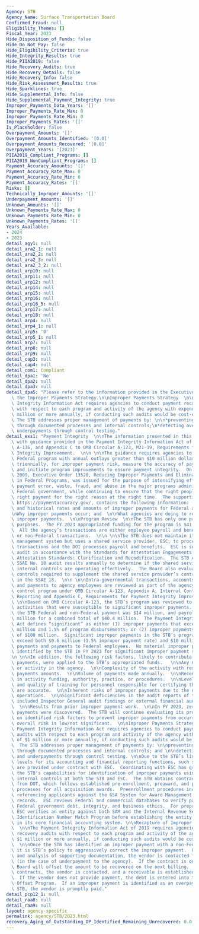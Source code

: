 ```yaml
---
Agency: STB
Agency_Name: Surface Transportation Board
Confirmed_Fraud: null
Eligibility_Themes: []
Fiscal_Year: 2023
Hide_Disposition_of_Funds: false
Hide_Do_Not_Pay: false
Hide_Eligibility_Criteria: true
Hide_Integrity_Results: true
Hide_PIIA2019: false
Hide_Recovery_Audits: true
Hide_Recovery_Details: false
Hide_Recovery_Info: false
Hide_Risk_Assessment_Results: true
Hide_Sparklines: true
Hide_Supplemental_Info: false
Hide_Supplemental_Payment_Integrity: true
Improper_Payments_Data_Years: '[]'
Improper_Payments_Rate_Max: 0
Improper_Payments_Rate_Min: 0
Improper_Payments_Rates: '[]'
Is_Placeholder: false
Overpayment_Amounts: '[]'
Overpayment_Amounts_Identified: '[0.0]'
Overpayment_Amounts_Recovered: '[0.0]'
Overpayment_Years: '[2023]'
PIIA2019_Compliant_Programs: []
PIIA2019_NonCompliant_Programs: []
Payment_Accuracy_Amounts: '[]'
Payment_Accuracy_Rate_Max: 0
Payment_Accuracy_Rate_Min: 0
Payment_Accuracy_Rates: '[]'
Risks: []
Technically_Improper_Amounts: '[]'
Underpayment_Amounts: '[]'
Unknown_Amounts: '[]'
Unknown_Payments_Rate_Max: 0
Unknown_Payments_Rate_Min: 0
Unknown_Payments_Rates: '[]'
Years_Available:
- 2024
- 2023
detail_agy1: null
detail_ara2_1: null
detail_ara2_2: null
detail_ara2_3: null
detail_ara2_3_2: null
detail_arp10: null
detail_arp11: null
detail_arp12: null
detail_arp14: null
detail_arp15: null
detail_arp16: null
detail_arp16_5: null
detail_arp17: null
detail_arp18: null
detail_arp4: null
detail_arp4_1: null
detail_arp5: '0'
detail_arp5_1: null
detail_arp7: null
detail_arp8: null
detail_arp9: null
detail_cap3: null
detail_cap4: null
detail_com1: Compliant
detail_dpa1: 'No'
detail_dpa2: null
detail_dpa3: null
detail_dpa5: "Please refer to the information provided in the Executive Summary under\
  \ the Improper Payments Strategy.\n\nImproper Payments Strategy  \n\nThe Payment\
  \ Integrity Information Act requires agencies to conduct payment recapture audits\
  \ with respect to each program and activity of the agency with expenditures of $1\
  \ million or more annually, if conducting such audits would be cost-effective. \
  \ The STB addresses proper management of payments by: \n\n*preventing payment errors\
  \ through documented processes and internal controls;\n*detecting overpayment and\
  \ underpayments through control testing."
detail_exs1: "Payment Integrity  \n\nThe information presented in this report complies\
  \ with guidance provided in the Payment Integrity Information Act of 2019; OMB Circular\
  \ A-136, and Appendix C to OMB Circular A-123, M21-19, Requirements for Payment\
  \ Integrity Improvement.  \n\n \n\nThe guidance requires agencies to assess every\
  \ Federal program with annual outlays greater than $10 million dollars, at least\
  \ triennially, for improper payment risk, measure the accuracy of payments annually,\
  \ and initiate program improvements to ensure payment integrity.  On November 20,\
  \ 2009, Executive Order 13520, Reducing Improper Payments and Eliminating Waste\
  \ in Federal Programs, was issued for the purpose of intensifying efforts to eliminate\
  \ payment error, waste, fraud, and abuse in the major programs administered by the\
  \ Federal government, while continuing to ensure that the right people receive the\
  \ right payment for the right reason at the right time.  The supporting website,\
  \ https://paymentaccuracy.gov/, contains the following information:  \n\nCurrent\
  \ and historical rates and amounts of improper payments for Federal agencies;  \n\
  \nWhy improper payments occur; and  \n\nWhat agencies are doing to reduce and recover\
  \ improper payments.  \n\nProgram Review  \n\nThe STB has only one program for budget\
  \ purposes.  The FY 2023 appropriated funding for the program is $41.429 million.\
  \  All the agency’s transactions are either employee payroll and benefits, intragovernmental,\
  \ or non-Federal transactions.  \n\n \n\nThe STB does not maintain its own financial\
  \ management system but uses a shared service provider, ESC, to process all accounting\
  \ transactions and the DOI processes payroll and benefits.  ESC is subject to external\
  \ audit in accordance with the Standards for Attestation Engagements (SSAE) 18,\
  \ Attestation Standards: Clarification and Recodification.  The STB examines the\
  \ SSAE No. 18 audit results annually to determine if the shared service provider’s\
  \ internal controls are operating effectively.  The Board also evaluates the internal\
  \ controls required to supplement the shared service provider’s controls as outlined\
  \ in the SSAE 18.  \n\n \n\nIntra-governmental transactions, accounts payables,\
  \ and payments to agency employees are reviewed as part of the agency’s internal\
  \ control program under OMB Circular A-123, Appendix A, Internal Control over Financial\
  \ Reporting and Appendix C, Requirements for Payment Integrity Improvement.  \n\n\
  \ \n\nBased on OMB Circular A-123, the STB’s program was reviewed to identify those\
  \ activities that were susceptible to significant improper payments.  For FY 2023,\
  \ the STB Federal and non-Federal payment was $14 million, and payroll was $26.4\
  \ million for a combined total of $40.4 million.  The Payment Integrity Information\
  \ Act defines “significant” as either (1) improper payments that exceed both $10\
  \ million and 1.5% of program disbursements; or (2) improper payments in excess\
  \ of $100 million.  Significant improper payments in the STB’s program needed to\
  \ exceed both $0.6 million (1.5% improper payment rate) and $10 million of all non-Federal\
  \ payments and payments to Federal employees.  No material improper payments were\
  \ identified by the STB in FY 2023 for significant improper payment reporting. \n\
  \n \n\nIn addition, the following risk factors, likely to contribute to improper\
  \ payments, were applied to the STB’s appropriated funds.   \n\nAny new programs\
  \ or activity in the agency.  \n\nComplexity of the activity with respect to correct\
  \ payments amounts.  \n\nVolume of payments made annually.  \n\nRecent major changes\
  \ in activity funding, authority, practice, or procedures.  \n\nLevel, experience,\
  \ and quality of training for personnel responsible for certifying that payments\
  \ are accurate.  \n\nInherent risks of improper payments due to the nature of agency\
  \ operations.  \n\nSignificant deficiencies in the audit reports of the agency that\
  \ included Inspector General audit findings or external financial audit findings.\
  \  \n\nResults from prior improper payment work.  \n\nIn FY 2023, zero (-) improper\
  \ payments were discovered.  The STB will continue evaluating its programs based\
  \ on identified risk factors to prevent improper payments from occurring, but the\
  \ overall risk is low/not significant.  \n\nImproper Payments Strategy  \n\nThe\
  \ Payment Integrity Information Act requires agencies to conduct payment recapture\
  \ audits with respect to each program and activity of the agency with expenditures\
  \ of $1 million or more annually, if conducting such audits would be cost-effective.\
  \  The STB addresses proper management of payments by: \n\npreventing payment errors\
  \ through documented processes and internal controls; and \n\ndetecting overpayment\
  \ and underpayments through control testing. \n\nDue to the STB’s limited staffing\
  \ levels for its accounting and financial reporting functions, such support services\
  \ are provided under contract with ESC.  Coordinating with ESC has greatly enhanced\
  \ the STB's capabilities for identification of improper payments using detailed\
  \ internal controls at both the STB and ESC.  The STB obtains contracting support\
  \ from DOT, which follows established pre-enrollment, preaward, and pre-payment\
  \ processes for all acquisition awards.  Preenrollment procedures include cross\
  \ referencing applicants against the GSA System for Award Management (SAM) exclusion\
  \ records.  ESC reviews Federal and commercial databases to verify past performance,\
  \ Federal government debt, integrity, and business ethics.  For prepayment processes,\
  \ ESC verifies an entity against both SAM and the Internal Revenue Service’s Taxpayer\
  \ Identification Number Match Program before establishing the entity as a vendor\
  \ in its core financial accounting system. \n\nRecapture of Improper Payments Reporting\
  \  \n\nThe Payment Integrity Information Act of 2019 requires agencies to conduct\
  \ recovery audits with respect to each program and activity of the agency that expends\
  \ $1 million or more annually, if conducting such audits would be cost-effective.\
  \  \n\nOnce the STB has identified an improper payment with a non-Federal vendor,\
  \ it is STB’s policy to aggressively correct the improper payment.  Upon research\
  \ and analysis of supporting documentation, the vendor is contacted for resolution\
  \ (in the case of underpayment to the agency).  If the contract is ongoing, the\
  \ Board will offset the amount to be recovered on the next billing.  For all other\
  \ contracts, the vendor is contacted, and a receivable is established for collection.\
  \  If the vendor does not provide payment, the debt is entered into the Treasury\
  \ Offset Program.  If an improper payment is identified as an overpayment to the\
  \ STB, the vendor is promptly paid."
detail_pcp12_1: null
detail_raa8: null
detail_raa9: null
layout: agency-specific
permalink: agency/STB/2023.html
recovery_Aging_of_Outstanding_OP_Identified_Remaining_Unrecovered: 0.0
---
```

